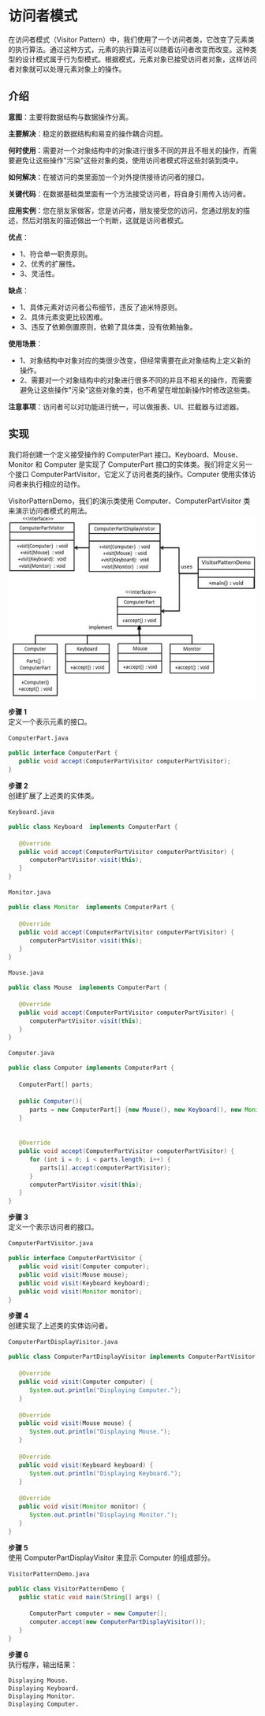 # 访问者模式
在访问者模式（Visitor Pattern）中，我们使用了一个访问者类，它改变了元素类的执行算法。通过这种方式，元素的执行算法可以随着访问者改变而改变。这种类型的设计模式属于行为型模式。根据模式，元素对象已接受访问者对象，这样访问者对象就可以处理元素对象上的操作。  

## 介绍
**意图**：主要将数据结构与数据操作分离。    

**主要解决**：稳定的数据结构和易变的操作耦合问题。  

**何时使用**：需要对一个对象结构中的对象进行很多不同的并且不相关的操作，而需要避免让这些操作"污染"这些对象的类，使用访问者模式将这些封装到类中。  

**如何解决**：在被访问的类里面加一个对外提供接待访问者的接口。  

**关键代码**：在数据基础类里面有一个方法接受访问者，将自身引用传入访问者。  

**应用实例**：您在朋友家做客，您是访问者，朋友接受您的访问，您通过朋友的描述，然后对朋友的描述做出一个判断，这就是访问者模式。  

**优点**：   
- 1、符合单一职责原则。   
- 2、优秀的扩展性。   
- 3、灵活性。  

**缺点**：   
- 1、具体元素对访问者公布细节，违反了迪米特原则。   
- 2、具体元素变更比较困难。   
- 3、违反了依赖倒置原则，依赖了具体类，没有依赖抽象。  

**使用场景**： 
- 1、对象结构中对象对应的类很少改变，但经常需要在此对象结构上定义新的操作。   
- 2、需要对一个对象结构中的对象进行很多不同的并且不相关的操作，而需要避免让这些操作"污染"这些对象的类，也不希望在增加新操作时修改这些类。    

**注意事项**：访问者可以对功能进行统一，可以做报表、UI、拦截器与过滤器。    

## 实现
我们将创建一个定义接受操作的 ComputerPart 接口。Keyboard、Mouse、Monitor 和 Computer 是实现了 ComputerPart 接口的实体类。我们将定义另一个接口 ComputerPartVisitor，它定义了访问者类的操作。Computer 使用实体访问者来执行相应的动作。  

VisitorPatternDemo，我们的演示类使用 Computer、ComputerPartVisitor 类来演示访问者模式的用法。  
![访问者模式的 UML 图](../../../images/设计模式/菜鸟教程/访问者模式实现图.jpg)

**步骤 1**  
定义一个表示元素的接口。  

`ComputerPart.java`  
```java
public interface ComputerPart {
   public void accept(ComputerPartVisitor computerPartVisitor);
}
```
**步骤 2**  
创建扩展了上述类的实体类。  

`Keyboard.java`  
```java
public class Keyboard  implements ComputerPart {
 
   @Override
   public void accept(ComputerPartVisitor computerPartVisitor) {
      computerPartVisitor.visit(this);
   }
}
```
`Monitor.java`  
```java
public class Monitor  implements ComputerPart {
 
   @Override
   public void accept(ComputerPartVisitor computerPartVisitor) {
      computerPartVisitor.visit(this);
   }
}
```
`Mouse.java`
```java
public class Mouse  implements ComputerPart {
 
   @Override
   public void accept(ComputerPartVisitor computerPartVisitor) {
      computerPartVisitor.visit(this);
   }
}
```
`Computer.java`
```java
public class Computer implements ComputerPart {
   
   ComputerPart[] parts;
 
   public Computer(){
      parts = new ComputerPart[] {new Mouse(), new Keyboard(), new Monitor()};      
   } 
 
 
   @Override
   public void accept(ComputerPartVisitor computerPartVisitor) {
      for (int i = 0; i < parts.length; i++) {
         parts[i].accept(computerPartVisitor);
      }
      computerPartVisitor.visit(this);
   }
}
```
**步骤 3**  
定义一个表示访问者的接口。  

`ComputerPartVisitor.java`  
```java
public interface ComputerPartVisitor {
   public void visit(Computer computer);
   public void visit(Mouse mouse);
   public void visit(Keyboard keyboard);
   public void visit(Monitor monitor);
}
```
**步骤 4**  
创建实现了上述类的实体访问者。  

`ComputerPartDisplayVisitor.java`  
```java
public class ComputerPartDisplayVisitor implements ComputerPartVisitor {
 
   @Override
   public void visit(Computer computer) {
      System.out.println("Displaying Computer.");
   }
 
   @Override
   public void visit(Mouse mouse) {
      System.out.println("Displaying Mouse.");
   }
 
   @Override
   public void visit(Keyboard keyboard) {
      System.out.println("Displaying Keyboard.");
   }
 
   @Override
   public void visit(Monitor monitor) {
      System.out.println("Displaying Monitor.");
   }
}
```
**步骤 5**  
使用 ComputerPartDisplayVisitor 来显示 Computer 的组成部分。  

`VisitorPatternDemo.java`  
```java
public class VisitorPatternDemo {
   public static void main(String[] args) {
 
      ComputerPart computer = new Computer();
      computer.accept(new ComputerPartDisplayVisitor());
   }
}
```
**步骤 6**  
执行程序，输出结果：  
```
Displaying Mouse.
Displaying Keyboard.
Displaying Monitor.
Displaying Computer.
```